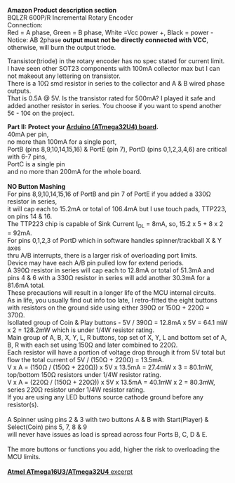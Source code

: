 **Amazon Product description section**  
BQLZR 600P/R Incremental Rotary Encoder  
Connection:  
Red = A phase, Green = B phase, White =Vcc power +, Black = power -  
Notice: AB 2phase **output must not be directly connected with VCC**, otherwise, will burn the output triode.  

Transistor(triode) in the rotary encoder has no spec stated for current limit.  
I have seen other SOT23 components with 100mA collector max but I can not makeout any lettering on transistor.  
There is a 10Ω smd resistor in series to the collector and A & B wired phase outputs.  
That is 0.5A @ 5V. Is the transistor rated for 500mA? I played it safe and added another resistor in series. 
You choose if you want to spend another 5¢ - 10¢ on the project. <BR/>

**Part II: Protect your [Arduino (ATmega32U4) board](Pics/Pro_Micro_pinout-Sparkfun-33%25.jpg).**  
40mA per pin,  
no more than 100mA for a single port,  
PortB (pins 8,9,10,14,15,16) & PortE (pin 7), PortD (pins 0,1,2,3,4,6) are critical with 6-7 pins,  
PortC is a single pin  
and no more than 200mA for the whole board. <BR/> <BR/>
**NO Button Mashing**  
For pins 8,9,10,14,15,16 of PortB and pin 7 of PortE if you added a 330Ω resistor in series,  
it will cap each to 15.2mA or total of 106.4mA but I use touch pads, TTP223, on pins 14 & 16.  
The TTP223 chip is capable of Sink Current I<sub>OL</sub> = 8mA, so, 15.2 x 5 + 8 x 2 = 92mA. <BR/>
For pins 0,1,2,3 of PortD which in software handles spinner/trackball X & Y axes  
thru A/B interrupts, there is a larger risk of overloading port limits.  
Device may have each A/B pin pulled low for extend periods.  
A 390Ω resistor in series will cap each to 12.8mA or total of 51.3mA and  
pins 4 & 6 with a 330Ω resistor in series will add another 30.3mA for a 81.6mA total. <BR/>
These precautions will result in a longer life of the MCU internal circuits. <BR/> 
As in life, you usually find out info too late, I retro-fitted the eight buttons with resistors on the ground side using either 390Ω or 150Ω + 220Ω = 370Ω.  
Isollated group of Coin & Play buttons - 5V / 390Ω = 12.8mA x 5V = 64.1 mW x 2 = 128.2mW which is under 1/4W resistor rating.  
Main group of A, B, X, Y, L, R buttons, top set of X, Y, L and bottom set of A, B, R with each set using 150Ω and later combined to 220Ω.  
Each resistor will have a portion of voltage drop through it from 5V total but flow the total current of 5V / (150Ω + 220Ω) = 13.5mA.  
V x A = (150Ω / (150Ω + 220Ω)) x 5V x 13.5mA = 27.4mW x 3 = 80.1mW, top/bottom 150Ω resistors under 1/4W resistor rating.  
V x A = (220Ω / (150Ω + 220Ω)) x 5V x 13.5mA = 40.1mW x 2 = 80.3mW, series 220Ω resistor under 1/4W resistor rating.  
If you are using any LED buttons source cathode ground before any resistor(s). <BR/> <BR/>
A Spinner using pins 2 & 3 with two buttons A & B with Start(Player) & Select(Coin) pins 5, 7, 8 & 9  
will never have issues as load is spread across four Ports B, C, D & E.
<BR/> <BR/>
The more buttons or functions you add, higher the risk to overloading the MCU limits. <BR/> <BR/>
[**Atmel ATmega16U3/ATmega32U4** excerpt](x_file2.md)
